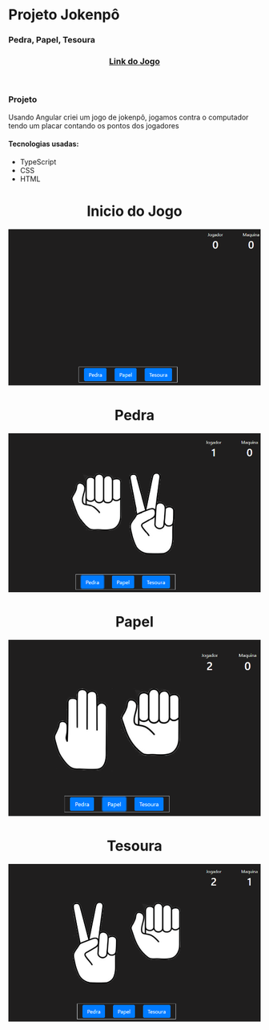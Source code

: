 # Projeto Jokenpô
 ### Pedra, Papel, Tesoura
 
 
 <h3 align="center"><a href="http://jokenpo.s3-website-sa-east-1.amazonaws.com/">Link do Jogo</a></h3><br>
 
 ### Projeto
 Usando Angular criei um jogo de jokenpô, jogamos contra o computador tendo um placar contando os pontos dos jogadores
 
 
 #### Tecnologias usadas:
   - TypeScript
   - CSS
   - HTML
 
 

<div align="center">

<h1 align="center">Inicio do Jogo</h1>

![imagem-inicial](./jokempo/src/assets/Imagens-Projeto-Jokenpo/Primeira-Imagem-Sem-Pontos.png)

</div>

<div align="center">

<h1 align="center">Pedra</h1>

![imagem-pedra](./jokempo/src/assets/Imagens-Projeto-Jokenpo/Imagem-Pedra-Ponto-Jogador.png)

</div>

<div align="center">

<h1 align="center">Papel</h1>

![imagem-papel](./jokempo/src/assets/Imagens-Projeto-Jokenpo/Imagem-Papel-Ponto-Jogador.png)

</div>

<div align="center">

<h1 align="center">Tesoura</h1>

![imagem-tesoura](./jokempo/src/assets/Imagens-Projeto-Jokenpo/Imagem-Tesoura-Ponto-Jogador.png)

</div>



